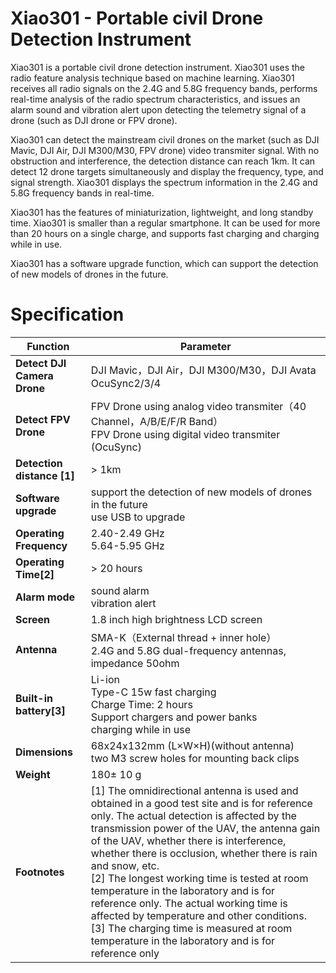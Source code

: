 #  Xiao301 - Portable civil Drone Detection Instrument 

Xiao301 is a portable civil drone detection instrument. Xiao301 uses the radio feature analysis technique based on machine learning. Xiao301 receives all radio signals on the 2.4G and 5.8G frequency bands, performs real-time analysis of the radio spectrum characteristics, and issues an alarm sound and vibration alert upon detecting the telemetry signal of a drone (such as DJI drone or FPV drone).

Xiao301 can detect the mainstream civil drones on the market (such as DJI Mavic, DJI Air, DJI M300/M30, FPV drone) video transmiter signal. With no obstruction and interference, the detection distance can reach 1km. It can detect 12 drone targets simultaneously and display the frequency, type, and signal strength. Xiao301 displays the spectrum information in the 2.4G and 5.8G frequency bands in real-time.

Xiao301 has the features of miniaturization, lightweight, and long standby time. Xiao301 is smaller than a regular smartphone. It can be used for more than 20 hours on a single charge, and supports fast charging and charging while in use.    

Xiao301 has a software upgrade function, which can support the detection of new models of drones in the future.  


#  Specification
|   Function    |   Parameter   |
| ----------- | ----------- |
|**Detect DJI Camera Drone**| DJI Mavic，DJI Air，DJI M300/M30，DJI Avata<br> OcuSync2/3/4|
|**Detect FPV Drone**|FPV Drone using analog video transmiter（40 Channel，A/B/E/F/R Band）<br>FPV Drone using digital video transmiter (OcuSync)|
|**Detection distance [1]**| > 1km|
|**Software upgrade**| support the detection of new models of drones in the future<br>use USB to upgrade
|**Operating Frequency**|2.40-2.49 GHz<br>5.64-5.95 GHz|
|**Operating Time[2]**|> 20 hours|
|**Alarm mode**|sound alarm<br>vibration alert|
|**Screen**| 1.8 inch high brightness LCD screen|
|**Antenna**|SMA-K（External thread + inner hole）<br>2.4G and 5.8G dual-frequency antennas, impedance 50ohm|
|**Built-in battery[3]**|Li-ion<br>Type-C 15w fast charging<br>Charge Time: 2 hours<br>Support chargers and power banks<br>charging while in use|
|**Dimensions**|68x24x132mm (L×W×H)(without antenna)<br>two M3 screw holes for mounting back clips
|**Weight**|180± 10 g
|**Footnotes**|[1] The omnidirectional antenna is used and obtained in a good test site and is for reference only. The actual detection is affected by the transmission power of the UAV, the antenna gain of the UAV, whether there is interference, whether there is occlusion, whether there is rain and snow, etc. <br>[2] The longest working time is tested at room temperature in the laboratory and is for reference only. The actual working time is affected by temperature and other conditions. <br>[3] The charging time is measured at room temperature in the laboratory and is for reference only|
